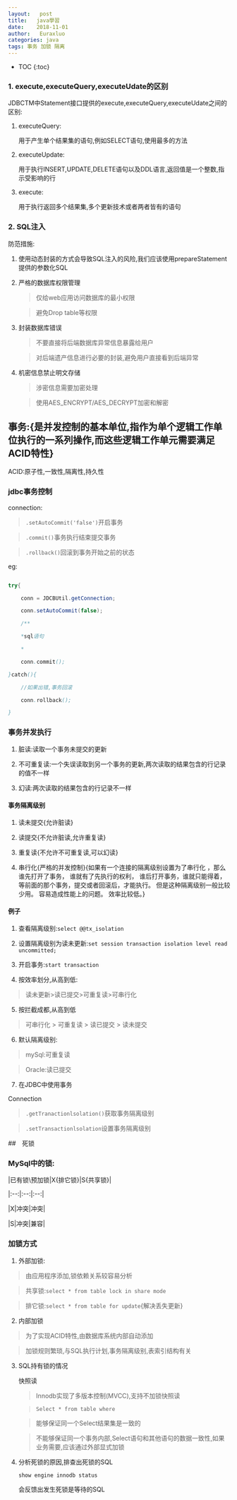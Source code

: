 ```yaml
---
layout:   post          
title:   java學習        
date:    2018-11-01      
author:   Euraxluo           
categories: java
tags: 事务 加锁 隔离
---
```

* TOC
{:toc}



### 1. execute,executeQuery,executeUdate的区别
JDBCTM中Statement接口提供的execute,executeQuery,executeUdate之间的区别:
1. executeQuery:

    用于产生单个结果集的语句,例如SELECT语句,使用最多的方法

2. executeUpdate:

    用于执行INSERT,UPDATE,DELETE语句以及DDL语言,返回值是一个整数,指示受影响的行

3. execute:

    用于执行返回多个结果集,多个更新技术或者两者皆有的语句



### 2. SQL注入

防范措施:

1. 使用动态封装的方式会导致SQL注入的风险,我们应该使用prepareStatement提供的参数化SQL

2. 严格的数据库权限管理

	>仅给web应用访问数据库的最小权限

	>避免Drop table等权限



3. 封装数据库错误

	>不要直接将后端数据库异常信息暴露给用户

	>对后端遗产信息进行必要的封装,避免用户直接看到后端异常



4. 机密信息禁止明文存储

	>涉密信息需要加密处理

	>使用AES_ENCRYPT/AES_DECRYPT加密和解密



## 事务:{是并发控制的基本单位,指作为单个逻辑工作单位执行的一系列操作,而这些逻辑工作单元需要满足ACID特性}

ACID:原子性,一致性,隔离性,持久性  



### jdbc事务控制

connection:

>`.setAutoCommit('false')`开启事务

>`.commit()`事务执行结束提交事务

>`.rollback()`回滚到事务开始之前的状态



eg:

```java

try{

    conn = JDCBUtil.getConnection;

    conn.setAutoCommit(false);

    /**

    *sql语句

    * 

    conn.commit();

}catch(){

    //如果出错,事务回滚

    conn.rollback();

}

```



### 事务并发执行

1. 脏读:读取一个事务未提交的更新

2. 不可重复读:一个失误读取到另一个事务的更新,两次读取的结果包含的行记录的值不一样

3. 幻读:两次读取的结果包含的行记录不一样



#### 事务隔离级别



1. 读未提交{允许脏读}

2. 读提交{不允许脏读,允许重复读}

3. 重复读{不允许不可重复读,可以幻读}

4. 串行化{严格的并发控制}{如果有一个连接的隔离级别设置为了串行化 ，那么谁先打开了事务， 谁就有了先执行的权利， 谁后打开事务，谁就只能得着，等前面的那个事务，提交或者回滚后，才能执行。  但是这种隔离级别一般比较少用。 容易造成性能上的问题。 效率比较低。}



#### 例子

1. 查看隔离级别:`select @@tx_isolation`

2. 设置隔离级别为读未更新:`set session transaction isolation level read uncommitted;`

3. 开启事务:`start transaction`

4. 按效率划分,从高到低:

>读未更新>读已提交>可重复读>可串行化



5. 按拦截成都,从高到低

>可串行化 > 可重复读 > 读已提交 >  读未提交



6. 默认隔离级别:

>mySql:可重复读

>Oracle:读已提交



7. 在JDBC中使用事务

Connection

>`.getTranactionlsolation()`获取事务隔离级别

>`.setTransactionlsolation`设置事务隔离级别





##　死锁

### MySql中的锁:

|已有锁\预加锁|X{排它锁}|S{共享锁}|

|:--:|:--:|:--:|

|X|冲突|冲突|

|S|冲突|兼容|



### 加锁方式

1. 外部加锁:

>由应用程序添加,锁依赖关系较容易分析

>共享锁:`select * from table lock in share mode`

>排它锁:`select * from table for update`{解决丢失更新}



2. 内部加锁

>为了实现ACID特性,由数据库系统内部自动添加

>加锁规则繁琐,与SQL执行计划,事务隔离级别,表索引结构有关



3. SQL持有锁的情况

	快照读

	>Innodb实现了多版本控制(MVCC),支持不加锁快照读

	>`Select * from table where`

	>能够保证同一个Select结果集是一致的

	>不能够保证同一个事务内部,Select语句和其他语句的数据一致性,如果业务需要,应该通过外部显式加锁



4. 分析死锁的原因,排查出死锁的SQL

	`show engine innodb status`

	会反馈出发生死锁是等待的SQL

